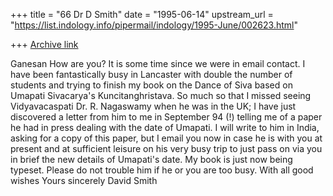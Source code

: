 +++
title = "66 Dr D Smith"
date = "1995-06-14"
upstream_url = "https://list.indology.info/pipermail/indology/1995-June/002623.html"

+++
[Archive link](https://list.indology.info/pipermail/indology/1995-June/002623.html)

Ganesan
How are you? It is some time since we were in email contact. I have been
fantastically busy in Lancaster with double the number of students and
trying to finish my book on the Dance of Siva based on Umapati
Sivacarya's Kuncitanghristava. So much so that I missed seeing
Vidyavacaspati Dr. R. Nagaswamy when he was in the UK; I have just
discovered a letter from him to me in September 94 (!) telling me of a
paper he had in press dealing with the date of Umapati. I will write to
him in India, asking for a copy of this paper, but I email you now in
case he is with you at present and at sufficient leisure on his very
busy trip to just pass on via you in brief the new details of Umapati's date. My
book is just now being typeset. Please do not trouble him if he or you
are too busy.
With all good wishes
Yours sincerely
David Smith





